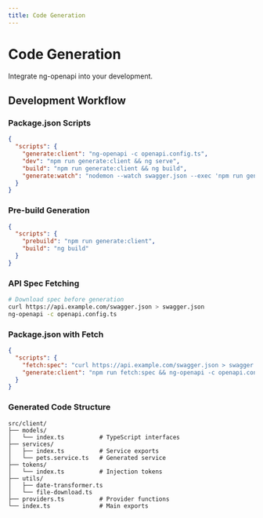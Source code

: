 ```yaml
---
title: Code Generation
---
```


# Code Generation

Integrate ng-openapi into your development.

## Development Workflow

### Package.json Scripts

```json
{
  "scripts": {
    "generate:client": "ng-openapi -c openapi.config.ts",
    "dev": "npm run generate:client && ng serve",
    "build": "npm run generate:client && ng build",
    "generate:watch": "nodemon --watch swagger.json --exec 'npm run generate:client'"
  }
}
```

### Pre-build Generation

```json
{
  "scripts": {
    "prebuild": "npm run generate:client",
    "build": "ng build"
  }
}
```

### API Spec Fetching

```bash
# Download spec before generation
curl https://api.example.com/swagger.json > swagger.json
ng-openapi -c openapi.config.ts
```

### Package.json with Fetch

```json
{
  "scripts": {
    "fetch:spec": "curl https://api.example.com/swagger.json > swagger.json",
    "generate:client": "npm run fetch:spec && ng-openapi -c openapi.config.ts"
  }
}
```

### Generated Code Structure
```
src/client/
├── models/
│   └── index.ts          # TypeScript interfaces
├── services/
│   ├── index.ts          # Service exports
│   └── pets.service.ts   # Generated service
├── tokens/
│   └── index.ts          # Injection tokens
├── utils/
│   ├── date-transformer.ts
│   └── file-download.ts
├── providers.ts          # Provider functions
└── index.ts              # Main exports
```